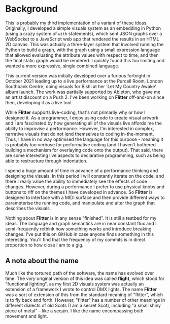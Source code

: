 
# Background

This is probably my third implementation of a variant of these ideas.
Originally, I developed a simple visuals system as an embedding in Python
(using a crazy system of `with` statements), which sent JSON graphs over a
WebSocket to a JavaScript web app that rendered the results in an HTML 2D
canvas. This was actually a three-layer system that involved running the Python
to build a graph, with the graph using a small expression language that allowed
evaluating the attribute values with respect to time, and then the final static
graph would be rendered. I quickly found this too limiting and wanted a more
expressive, single combined language.

This current version was initially developed over a furious fortnight in
October 2021 leading up to a live performance at the Purcell Room, London
Southbank Centre, doing visuals for Bishi at her 'Let My Country Awake' album
launch. The work was partially supported by Ableton, who gave me an artist
discount on a Push 2. I've been working on **Flitter** off-and-on since then,
developing it as a live tool.

While **Flitter** supports live-coding, that's not primarily why or how I
designed it. As a programmer, I enjoy using code to create visual artwork and I
am fascinated by how generating all of the visuals live affords me the ability
to improvise a performance. However, I'm interested in complex, narrative
visuals that do not lend themselves to coding in-the-moment. Thus, I have in no
way optimised the language for this purpose - meaning it is probably too verbose
for performative coding (and I haven't bothered building a mechanism for
overlaying code onto the output). That said, there are some interesting live
aspects to declarative programming, such as being able to restructure through
indentation.

I spend a huge amount of time in advance of a performance thinking and designing
the visuals. In this period I will constantly iterate on the code, and there I
really value the ability to immediately see the effects of code changes.
However, during a performance I prefer to use physical knobs and buttons to riff
on the themes I have developed in advance. So **Flitter** is designed to
interface with a MIDI surface and then provide different ways to parameterise
the running code, and manipulate and alter the graph that describes the visuals.

Nothing about **Flitter** is in any sense "finished". It is still a testbed for
my ideas. The language and graph semantics are in near constant flux and I
semi-frequently rethink how something works and introduce breaking changes. I've
put this on GitHub in case anyone finds something in this interesting. You'll
find that the frequency of my commits is in direct proportion to how close I am
to a gig.

## A note about the name

Much like the tortured path of the software, the name has evolved over time.
The *very* original version of this idea was called **flight**, which stood for
"functional lighting", as my first 2D visuals system was actually an extension
of a framework I wrote to control DMX lights. The name **Flitter** was a sort
of extension of this from the standard meaning of "flitter", which is to fly
back and forth. However, "flitter" has a number of other meanings in different
dialects of old Scots (I am a secret Scot), including "a small shiny piece of
metal" – like a sequin. I like the name encompassing both movement and light.

